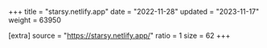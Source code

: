 +++
title = "starsy.netlify.app"
date = "2022-11-28"
updated = "2023-11-17"
weight = 63950

[extra]
source = "https://starsy.netlify.app/"
ratio = 1
size = 62
+++

